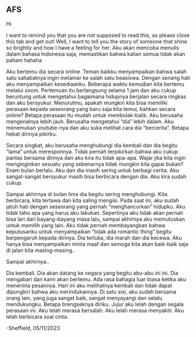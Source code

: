 ## AFS

Hi

I want to remind you that you are not supposed to read this, so please close this tab and get out!
Well, I want to tell you the story of someone that shine so brightly and how I have a feeling for her.
Aku akan mencoba menulis dalam bahasa Indonesia saja, memastikan bahwa kalian semua tidak akan paham hahaha

Aku bertemu dia secara online. Teman baikku menyampaikan bahwa salah satu sahabatnya ingin melamar ke salah satu beasiswa. Dengan senang hati aku menyampaikan kesediaanku. Beberapa waktu kemudian kita bertemu melalui zoom. Pertemuan itu berlangsung selama 1 jam dan aku cukup beruntung untuk mengetahui bagaimana hidupnya berjalan secara ringkas dan aku bersyukur.
Menurutmu, apakah mungkin kita bisa memiliki perasaan kepada seseorang yang baru saja kita temui, bahkan secara online? Betapa perasaan itu mudah untuk membolak-balik.
Aku berusaha mengenalnya lebih jauh. Berusaha mengetahui “dia” lebih dalam. Aku menemukan youtube-nya dan aku suka melihat cara dia “bercerita”. Betapa hebat dirinya pikirku.

Secara singkat, aku berusaha menghubungi dia kembali dan dia begitu “lama” untuk meresponnya. Tidak pernah terpikirkan bahwa aku cukup pantas bersama dirinya dan aku kira itu tidak apa-apa. Wajar jika kita ingin menginginkan sesuatu yang sebenarnya tidak mungkin kita gapai bukan?
Enam bulan berlalu. Aku dan dia masih sering untuk berbagi cerita. Aku sangat-sangat bersyukur masih bisa berbicara dengan dia. Aku kira sudah cukup.

Sampai akhirnya di bulan lima dia begitu sering menghubungi. Kita berbicara, kita tertawa dan kita saling mengisi. Pada saat ini, aku sudah jatuh hati dengan seseorang yang pernah “menghancurkan” hidupku. Aku tidak tahu apa yang harus aku lakukan. Sepertinya aku tidak akan pernah bisa lari dari bayang-bayang masa lalu, sampai akhirnya aku memutuskan untuk memilih yang lain.
Aku tidak pernah membayangkan bahwa keputusanku untuk menyampaikan “tidak ada romantic thing” begitu berpengaruh kepada dirinya. Dia terluka, dia marah dan dia kecewa. Aku hanya bisa menyampaikan minta maaf dan semoga kita akan baik-baik saja di jalan kita masing-masing..

Sampai akhirnya..

Dia kembali. Dia akan datang ke negara yang begitu abu-abu ini ini. Dia mengabari dan kami akan bertemu. Ada rasa bahagia luar biasa ketika aku menerima pesannya. Hari ini aku melihatnya kembali dan tidak dapat dipungkiri bahwa aku merindukannya. Di satu sisi, aku sudah bersama orang lain, yang juga sangat baik, sangat menyayangi dan selalu mendukungku. Betapa brengseknya diriku.
Jujur aku lelah dengan segala perasaan ini. Aku lelah merasa bersalah. Aku lelah merasa menyakiti. Aku lelah berbicara soal cinta.

-Sheffield, 05/11/2023
